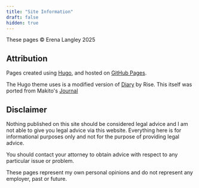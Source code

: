 ```yaml
---
title: "Site Information"
draft: false
hidden: true
---
```


These pages &copy; Erena Langley 2025
## Attribution

Pages created using [Hugo](https://gohugo.io/), and hosted on [GitHub Pages](https://pages.github.com/).

The Hugo theme uses is a modified version of [Diary](https://github.com/amazingrise/hugo-theme-diary) by Rise.  This itself was ported from Makito's [Journal](https://github.com/SumiMakito/hexo-theme-journal/)
## Disclaimer

Nothing published on this site should be considered legal advice and I am not able to give you legal advice via this website.  Everything here is for informational purposes only and not for the purpose of providing legal advice. 

You should contact your attorney to obtain advice with respect to any particular issue or problem.

These pages represent my own personal opinions and do not represent any employer, past or future.